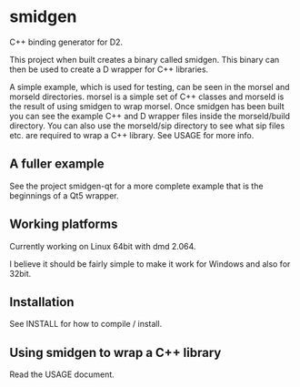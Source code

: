 smidgen
=======

C++ binding generator for D2.

This project when built creates a binary called smidgen. This binary can then
be used to create a D wrapper for C++ libraries. 

A simple example, which is used for testing, can be seen in the morsel
and morseld directories. morsel is a simple set of C++ classes and morseld
is the result of using smidgen to wrap morsel. Once smidgen has been built you
can see the example C++ and D wrapper files inside the morseld/build directory.
You can also use the morseld/sip directory to see what sip files etc. are required
to wrap a C++ library. See USAGE for more info.

A fuller example
----------------
See the project smidgen-qt for a more complete example that is the
beginnings of a Qt5 wrapper.

Working platforms
-----------------
Currently working on Linux 64bit with dmd 2.064.

I believe it should be fairly simple to make it work for Windows and also for 32bit.

Installation
------------
See INSTALL for how to compile / install.

Using smidgen to wrap a C++ library
-----------------------------------
Read the USAGE document.
